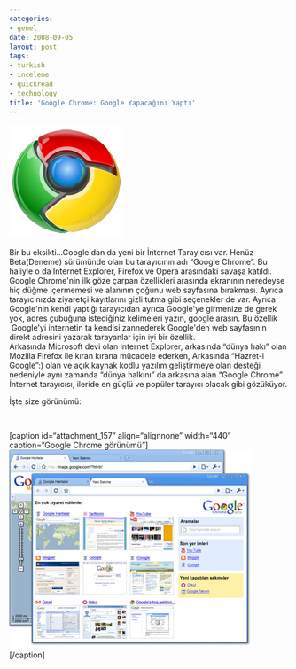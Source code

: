 ```yaml
---
categories:
- genel
date: 2008-09-05
layout: post
tags:
- turkish
- inceleme
- quickread
- technology
title: 'Google Chrome: Google Yapacağını Yaptı'
---
```


[![](/images/chrome-205_noshadow.png "chrome-205_noshadow")](http://suatatan.wordpress.com/wp-content/uploads/2008/09/chrome-205_noshadow.png)  
  
Bir bu eksikti…Google'dan da yeni bir İnternet Tarayıcısı var. Henüz Beta(Deneme) sürümünde olan bu tarayıcının adı “Google Chrome”. Bu haliyle o da Internet Explorer, Firefox ve Opera arasındaki savaşa katıldı. Google Chrome'nin ilk göze çarpan özellikleri arasında ekranının neredeyse hiç düğme içermemesi ve alanının çoğunu web sayfasına bırakması. Ayrıca tarayıcınızda ziyaretçi kayıtlarını gizli tutma gibi seçenekler de var. Ayrıca Google'nin kendi yaptığı tarayıcıdan ayrıca Google'ye girmenize de gerek yok, adres çubuğuna istediğiniz kelimeleri yazın, google arasın. Bu özellik  Google'yi internetin ta kendisi zannederek Google'den web sayfasının direkt adresini yazarak tarayanlar için iyi bir özellik.  
Arkasında Microsoft devi olan Internet Explorer, arkasında “dünya hakı” olan Mozilla Firefox ile kıran kırana mücadele ederken, Arkasında “Hazret-i Google”:) olan ve açık kaynak kodlu yazılım geliştirmeye olan desteği nedeniyle aynı zamanda “dünya halkını” da arkasına alan “Google Chrome” İnternet tarayıcısı, ileride en güçlü ve popüler tarayıcı olacak gibi gözüküyor.  
  
İşte size görünümü:  
  
   
  
\[caption id=“attachment\_157” align=“alignnone” width=“440” caption=“Google Chrome görünümü”\][![Google Chrome görünümü](/images/dlpage_lg.jpg "dlpage_lg")](http://suatatan.wordpress.com/wp-content/uploads/2008/09/dlpage_lg.jpg)\[/caption\]

